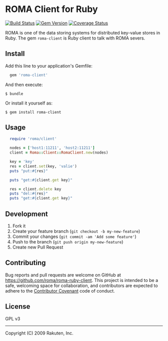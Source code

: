 # ROMA Client for Ruby

[![Build Status](https://travis-ci.org/roma/roma-ruby-client.svg?branch=master)](https://travis-ci.org/roma/roma-ruby-client)
[![Gem Version](https://badge.fury.io/rb/roma-client.svg)](https://badge.fury.io/rb/roma-client)
[![Coverage Status](https://coveralls.io/repos/github/roma/roma-ruby-client/badge.svg?branch=master)](https://coveralls.io/github/roma/roma-ruby-client?branch=master)

ROMA is one of the data storing systems for distributed key-value stores in Ruby.
The gem `roma-client` is Ruby client to talk with ROMA severs.


## Install

Add this line to your application's Gemfile:

```ruby
  gem 'roma-client'
```

And then execute:

    $ bundle

Or install it yourself as:

    $ gem install roma-client


## Usage

```ruby
  require 'roma/client'

  nodes = ['host1:11211', 'host2:11211']
  client = Roma::Client::RomaClient.new(nodes)

  key = 'key'
  res = client.set(key, 'valie')
  puts "put:#{res}"

  puts "get:#{client.get key}"

  res = client.delete key
  puts "del:#{res}"
  puts "get:#{client.get key}"
```

## Development

  1. Fork it
  2. Create your feature branch (`git checkout -b my-new-feature`)
  3. Commit your changes (`git commit -am 'Add some feature'`)
  4. Push to the branch (`git push origin my-new-feature`)
  5. Create new Pull Request


## Contributing

Bug reports and pull requests are welcome on GitHub at https://github.com/roma/roma-ruby-client. This project is intended to be a safe, welcoming space for collaboration, and contributors are expected to adhere to the [Contributor Covenant](contributor-covenant.org) code of conduct.


## License

GPL v3

---
Copyright (C) 2009 Rakuten, Inc. 
